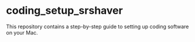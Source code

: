 # coding_setup_srshaver
This repository contains a step-by-step guide to setting up coding software on your Mac. 

